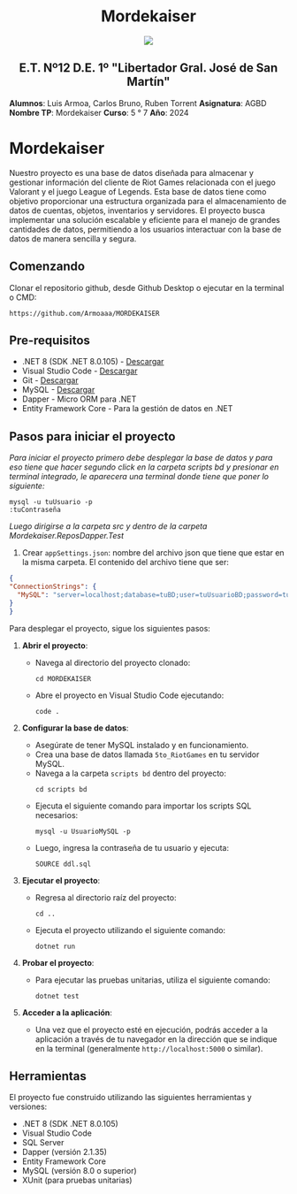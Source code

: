 <h1 align="center"> Mordekaiser </h1>
<p align="center">
  <img src="https://et12.edu.ar/imgs/et12.gif">
</p>

<h2 align="center"> E.T. Nº12 D.E. 1º "Libertador Gral. José de San Martín" </h2>

**Alumnos**: Luis Armoa, Carlos Bruno, Ruben Torrent
**Asignatura**:  AGBD
**Nombre TP**: Mordekaiser
**Curso**: 5 ° 7
**Año**:  2024

# Mordekaiser

Nuestro proyecto es una base de datos diseñada para almacenar y gestionar información del cliente de Riot Games relacionada con el juego Valorant y el juego League of Legends. Esta base de datos tiene como objetivo proporcionar una estructura organizada para el almacenamiento de datos de cuentas, objetos, inventarios y servidores. El proyecto busca implementar una solución escalable y eficiente para el manejo de grandes cantidades de datos, permitiendo a los usuarios interactuar con la base de datos de manera sencilla y segura.

## Comenzando 

Clonar el repositorio github, desde Github Desktop o ejecutar en la terminal o CMD:

```
https://github.com/Armoaaa/MORDEKAISER
```

## Pre-requisitos 

- .NET 8 (SDK .NET 8.0.105) - [Descargar](https://dotnet.microsoft.com/es-es/download/dotnet/8.0)
- Visual Studio Code - [Descargar](https://code.visualstudio.com/#alt-downloads)
- Git - [Descargar](https://git-scm.com/downloads)
- MySQL - [Descargar](https://dev.mysql.com/downloads/mysql/)
- Dapper - Micro ORM para .NET
- Entity Framework Core - Para la gestión de datos en .NET

## Pasos para iniciar el proyecto 

_Para iniciar el proyecto primero debe desplegar la base de datos y para eso tiene que hacer segundo click en la carpeta scripts bd_
_y presionar en terminal integrado, le aparecera una terminal donde tiene que poner lo siguiente:_

```
mysql -u tuUsuario -p 
:tuContraseña
```

_Luego dirigirse a la carpeta src y dentro de la carpeta Mordekaiser.ReposDapper.Test_

1. Crear `appSettings.json`: nombre del archivo json que tiene que estar en la misma carpeta.
El contenido del archivo tiene que ser:  
  ```json
  {
  "ConnectionStrings": {
    "MySQL": "server=localhost;database=tuBD;user=tuUsuarioBD;password=tuPass"
  }
  }
  ```

Para desplegar el proyecto, sigue los siguientes pasos:


1. **Abrir el proyecto**:
   - Navega al directorio del proyecto clonado:
     ```
     cd MORDEKAISER
     ```
   - Abre el proyecto en Visual Studio Code ejecutando:
     ```
     code .
     ```


2. **Configurar la base de datos**:
   - Asegúrate de tener MySQL instalado y en funcionamiento.
   - Crea una base de datos llamada `5to_RiotGames` en tu servidor MySQL.
   - Navega a la carpeta `scripts bd` dentro del proyecto:
     ```
     cd scripts bd
     ```
   - Ejecuta el siguiente comando para importar los scripts SQL necesarios:
     ```
     mysql -u UsuarioMySQL -p
     ```
   - Luego, ingresa la contraseña de tu usuario y ejecuta:
     ```
     SOURCE ddl.sql
     ```

3. **Ejecutar el proyecto**:
   - Regresa al directorio raíz del proyecto:
     ```
     cd ..
     ```
   - Ejecuta el proyecto utilizando el siguiente comando:
     ```
     dotnet run
     ```

4. **Probar el proyecto**:
   - Para ejecutar las pruebas unitarias, utiliza el siguiente comando:
     ```
     dotnet test
     ```

5. **Acceder a la aplicación**:
   - Una vez que el proyecto esté en ejecución, podrás acceder a la aplicación a través de tu navegador en la dirección que se indique en la terminal (generalmente `http://localhost:5000` o similar).


## Herramientas

El proyecto fue construido utilizando las siguientes herramientas y versiones:

* .NET 8 (SDK .NET 8.0.105)
* Visual Studio Code
* SQL Server
* Dapper (versión 2.1.35)
* Entity Framework Core
* MySQL (versión 8.0 o superior)
* XUnit (para pruebas unitarias)
<!-- agarre de base el redme del equipo spotify XD peldon por el pecado no tenia tiempo -->
